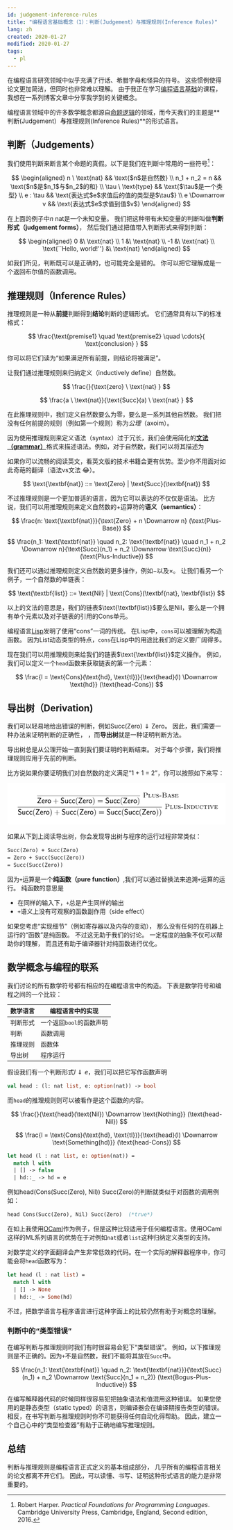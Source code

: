 ```yaml
---
id: judgement-inference-rules
title: "编程语言基础概念（1）：判断(Judgement）与推理规则(Inference Rules)"
lang: zh
created: 2020-01-27
modified: 2020-01-27
tags:
  - pl
---
```


在编程语言研究领域中似乎充满了行话、希腊字母和怪异的符号。
这些惯例使得论文更加简洁，但同时也非常难以理解。
由于我正在学习[编程语言基础](https://csci5535.cs.colorado.edu/s20/)的课程，
我想在一系列博客文章中分享我学到的关键概念。

编程语言领域中的许多数学概念都源自[命题逻辑](https://zh.wikipedia.org/wiki/%E5%91%BD%E9%A2%98%E9%80%BB%E8%BE%91)的领域，而今天我们的主题是**判断(Judgement）**与**推理规则(Inference Rules)**的形式语言。

## 判断（Judgements）

我们使用判断来断言某个命题的真假。以下是我们在判断中常用的一些符号[^1]：

[^1]: Robert Harper. _Practical Foundations for Programming Languages_. Cambridge University Press, Cambridge, England, Second edition, 2016.

$$
\begin{aligned}
n \ \text{nat} && \text{$n$是自然数} \\
n_1 + n_2 = n && \text{$n$是$n_1$与$n_2$的和} \\
\tau \ \text{type} && \text{$\tau$是一个类型} \\
e : \tau && \text{表达式$e$求值后的值的类型是$\tau$} \\
e \Downarrow v && \text{表达式$e$求值到值$v$}
\end{aligned}
$$

在上面的例子中$n \ \text{nat}$是一个未知变量。
我们把这种带有未知变量的判断叫做**判断形式（judgement forms）**，
然后我们通过把值带入判断形式来得到判断：

$$
\begin{aligned}
0 &\ \text{nat} \\
1 &\ \text{nat} \\
-1 &\ \text{nat} \\
\text{``Hello, world!''} &\ \text{nat}
\end{aligned}
$$

如我们所见，判断既可以是正确的，也可能完全是错的。
你可以把它理解成是一个返回布尔值的函数调用。

## 推理规则（Inference Rules）

推理规则是一种从**前提**判断得到**结论**判断的逻辑形式。
它们通常具有以下的标准格式：

$$
\frac{\text{premise1} \quad \text{premise2} \quad \cdots}{ \text{conclusion} }
$$

你可以将它们读为“如果满足所有前提，则结论将被满足”。

让我们通过推理规则来归纳定义（inductively define）自然数。

$$
\frac{}{\text{zero} \ \text{nat} }
$$

$$
\frac{a  \ \text{nat}}{\text{Succ}(a) \ \text{nat} }
$$

在此推理规则中，我们定义自然数要么为零，要么是一系列其他自然数。
我们把没有任何前提的规则（例如第一个规则）称为*公理*（axoim）。

因为使用推理规则来定义语法（syntax）过于冗长，我们会使用简化的[**文法（grammar）**](https://zh.wikipedia.org/wiki/%E5%BD%A2%E5%BC%8F%E6%96%87%E6%B3%95)格式来描述语法。例如，对于自然数，我们可以将其描述为

<aside style={{marginTop: "-60px"}}>

如果你可以流畅的阅读英文，看英文版的技术书籍会更有优势。至少你不用面对如此奇葩的翻译（语法vs文法 😂）。

</aside>

$$
\text{\textbf{nat}} ::= \text{Zero} | \text{Succ}(\textbf{nat})
$$

不过推理规则是一个更加普适的语言，因为它可以表达的不仅仅是语法。
比方说，我们可以用推理规则来定义自然数的$+$运算符的**语义（semantics）**：

$$
\frac{n: \text{\textbf{nat}}}{\text{Zero} + n \Downarrow n} (\text{Plus-Base})
$$

$$
\frac{n_1: \text{\textbf{nat}} \quad n_2: \text{\textbf{nat}} \quad n_1 + n_2 \Downarrow n}{\text{Succ}(n_1) + n_2 \Downarrow \text{Succ}(n)} (\text{Plus-Inductive})
$$

我们还可以通过推理规则定义自然数的更多操作，例如$-$以及$\times$。
让我们看另一个例子，一个自然数的单链表：

$$
\text{\textbf{list}} ::= \text{Nil} | \text{Cons}(\textbf{nat}, \textbf{list})
$$

以上的文法的意思是，我们的链表$\text{\textbf{list}}$要么是$\text{Nil}$，要么是一个拥有单个元素以及对子链表的引用的$\text{Cons}$单元。

<aside style={{marginTop: "-50px"}}>

编程语言[Lisp](https://zh.wikipedia.org/wiki/LISP)发明了使用“cons”一词的传统。
在Lisp中，`cons`可以被理解为构造函数。
因为List动态类型的特点，`cons`在Lisp中的用途比我们的定义要广阔得多。

</aside>

现在我们可以用推理规则来给我们的链表$\text{\textbf{list}}$定义操作。
例如，我们可以定义一个`head`函数来获取链表的第一个元素：

$$
\frac{l = \text{Cons}(\text{hd}, \text{tl})}{\text{head}(l) \Downarrow \text{hd}} (\text{head-Cons})
$$

## 导出树（Derivation)

我们可以轻易地给出错误的判断，例如$\text{Succ(Zero)} \Downarrow \text{Zero}$。
因此，我们需要一种办法来证明判断的正确性，
，而**导出树**就是一种证明判断方法。

导出树总是从公理开始一直到我们要证明的判断结束。
对于每个步骤，我们将推理规则应用于先前的判断。

比方说如果你要证明我们对自然数的定义满足“1 + 1 = 2”，你可以按照如下来写：

![Derivation of 1 + 1 = 2](derivation1.PNG)

如果从下到上阅读导出树，你会发现导出树与程序的运行过程非常类似：

```ocaml
Succ(Zero) + Succ(Zero)
= Zero + Succ(Succ(Zero))
= Succ(Succ(Zero))
```

因为`+`运算是一个**纯函数（pure function）**,我们可以通过替换法来追溯`+`运算的运行。
纯函数的意思是

- 在同样的输入下，`+`总是产生同样的输出
- `+`语义上没有可观察的函数副作用（side effect）

<aside style={{marginTop: "-60px"}}>

如果您考虑“实现细节”（例如寄存器以及内存的变动），
那么没有任何的在机器上运行的“函数”是纯函数。
不过这无助于我们的讨论。
一定程度的抽象不仅可以帮助你的理解，
而且还有助于编译器针对纯函数进行优化。

</aside>

## 数学概念与编程的联系

我们讨论的所有数学符号都有相应的在编程语言中的构造。
下表是数学符号和编程之间的一个比较：

| 数学语言 | 编程语言中的实现         |
| -------- | ------------------------ |
| 判断形式 | 一个返回`bool`的函数声明 |
| 判断     | 函数调用                 |
| 推理规则 | 函数体                   |
| 导出树   | 程序运行                 |

假设我们有一个判断形式$l \Downarrow e$，我们可以把它写作函数声明

```ocaml
val head : (l: nat list, e: option(nat)) -> bool
```

而`head`的推理规则则可以被看作是这个函数的内容。

$$
\frac{}{\text{head}(\text{Nil}) \Downarrow \text{Nothing}} (\text{head-Nil})
$$

$$
\frac{l = \text{Cons}(\text{hd}, \text{tl})}{\text{head}(l) \Downarrow \text{Something(hd)}} (\text{head-Cons})
$$

```ocaml
let head (l : nat list, e: option(nat)) =
  match l with
  | [] -> false
  | hd::_ -> hd = e
```

例如$\text{head(Cons(Succ(Zero), Nil))} \ \text{Succ(Zero)}$的判断就类似于对函数的调用例如：

```ocaml
head Cons(Succ(Zero), Nil) Succ(Zero)  (*true*)
```

在如上我使用[OCaml](https://ocaml.org/)作为例子，但是这种比较适用于任何编程语言。使用OCaml这样的ML系列语言的优势在于对例如`nat`或者`list`这种归纳定义类型的支持。

对数学定义的字面翻译会产生非常低效的代码。在一个实际的解释器程序中，你可能会将`head`函数写为：

```ocaml
let head (l : nat list) =
  match l with
  | [] -> None
  | hd::_ -> Some(hd)
```

不过，把数学语言与程序语言进行这种字面上的比较仍然有助于对概念的理解。

### 判断中的“类型错误”

在编写判断与推理规则时我们有时很容易会犯下“类型错误”。
例如，以下推理规则是不正确的。因为`+`不是自然数，我们不能将其放在`Succ`中。

$$
\frac{n_1: \text{\textbf{nat}} \quad n_2: \text{\textbf{nat}}}{\text{Succ}(n_1) + n_2 \Downarrow \text{Succ}(n_1 + n_2)} (\text{Bogus-Plus-Inductive})
$$

在编写解释器代码的时候同样很容易犯把抽象语法和值混用这种错误。
如果您使用的是静态类型（static typed）的语言，则编译器会在编译期报告类型的错误。
相反，在书写判断与推理规则时你不可能获得任何自动化得帮助。
因此，建立一个自己心中的“类型检查器”有助于正确地编写推理规则。

## 总结

判断与推理规则是编程语言正式定义的基本组成部分，
几乎所有的编程语言相关的论文都离不开它们。
因此，可以读懂、书写、证明这种形式语言的能力是非常重要的。
